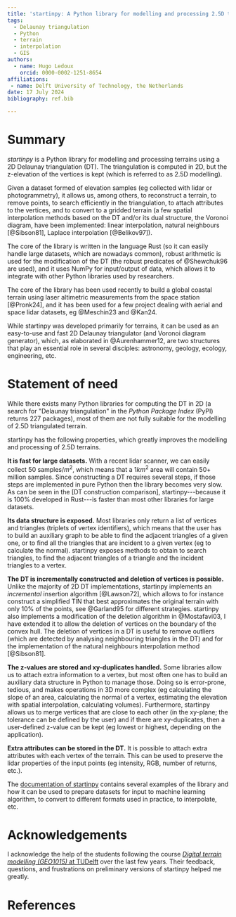 ```yaml
---
title: 'startinpy: A Python library for modelling and processing 2.5D triangulated terrains'
tags:
  - Delaunay triangulation
  - Python
  - terrain
  - interpolation
  - GIS
authors:
  - name: Hugo Ledoux
    orcid: 0000-0002-1251-8654
affiliations:
 - name: Delft University of Technology, the Netherlands
date: 17 July 2024
bibliography: ref.bib

---
```


# Summary

*startinpy* is a Python library for modelling and processing terrains using a 2D Delaunay triangulation (DT).
The triangulation is computed in 2D, but the z-elevation of the vertices is kept (which is referred to as 2.5D modelling).

Given a dataset formed of elevation samples (eg collected with lidar or photogrammetry), it allows us, among others, to reconstruct a terrain, to remove points, to search efficiently in the triangulation, to attach attributes to the vertices, and to convert to a gridded terrain (a few spatial interpolation methods based on the DT and/or its dual structure, the Voronoi diagram, have been implemented: linear interpolation, natural neighbours [@Sibson81], Laplace interpolation [@Belikov97]).

The core of the library is written in the language Rust (so it can easily handle large datasets, which are nowadays common), robust arithmetic is used for the modification of the DT (the robust predicates of @Shewchuk96 are used), and it uses NumPy for input/output of data, which allows it to integrate with other Python libraries used by researchers.

The core of the library has been used recently to build a global coastal terrain using laser altimetric measurements from the space station [@Pronk24], and it has been used for a few project dealing with aerial and space lidar datasets, eg @Meschin23 and @Kan24.

While startinpy was developed primarily for terrains, it can be used as an easy-to-use and fast 2D Delaunay triangulator (and Voronoi diagram generator), which, as elaborated in @Aurenhammer12, are two structures that play an essential role in several disciples: astronomy, geology, ecology, engineering, etc.


# Statement of need

While there exists many Python libraries for computing the DT in 2D (a search for "Delaunay triangulation" in the *Python Package Index* (PyPI) returns 227 packages), most of them are not fully suitable for the modelling of 2.5D triangulated terrain.

startinpy has the following properties, which greatly improves the modelling and processing of 2.5D terrains.

**It is fast for large datasets.**
With a recent lidar scanner, we can easily collect 50 samples/$m^2$, which means that a 1$km^2$ area will contain 50+ million samples. 
Since constructing a DT requires several steps, if those steps are implemented in pure Python then the library becomes very slow.
As can be seen in the [DT construction comparison], startinpy---because it is 100% developed in Rust---is faster than most other libraries for large datasets.

**Its data structure is exposed.**
Most libraries only return a list of vertices and triangles (triplets of vertex identifiers), which means that the user has to build an auxiliary graph to be able to find the adjacent triangles of a given one, or to find all the triangles that are incident to a given vertex (eg to calculate the normal).
startinpy exposes methods to obtain to search triangles, to find the adjacent triangles of a triangle and the incident triangles to a vertex.


**The DT is incrementally constructed and deletion of vertices is possible.**
Unlike the majority of 2D DT implementations, startinpy implements an *incremental* insertion algorithm [@Lawson72], which allows to for instance construct a simplified TIN that best approximates the original terrain with only 10% of the points, see @Garland95 for different strategies.
startinpy also implements a modification of the deletion algorithm in @Mostafavi03, I have extended it to allow the deletion of vertices on the boundary of the convex hull.
The deletion of vertices in a DT is useful to remove outliers (which are detected by analysing neighbouring triangles in the DT) and for the implementation of the natural neighbours interpolation method [@Sibson81].

**The z-values are stored and xy-duplicates handled.**
Some libraries allow us to attach extra information to a vertex, but most often one has to build an auxiliary data structure in Python to manage those.
Doing so is error-prone, tedious, and makes operations in 3D more complex (eg calculating the slope of an area, calculating the normal of a vertex, estimating the elevation with spatial interpolation, calculating volumes).
Furthermore, startinpy allows us to merge vertices that are close to each other (in the xy-plane; the tolerance can be defined by the user) and if there are xy-duplicates, then a user-defined z-value can be kept (eg lowest or highest, depending on the application).


**Extra attributes can be stored in the DT.**
It is possible to attach extra attributes with each vertex of the terrain.
This can be used to preserve the lidar properties of the input points (eg intensity, RGB, number of returns, etc.).


The [documentation of startinpy](https://startinpy.rtfd.io) contains several examples of the library and how it can be used to prepare datasets for input to machine learning algorithm, to convert to different formats used in practice, to interpolate, etc.


# Acknowledgements

I acknowledge the help of the students following the course [*Digital terrain modelling (GEO1015)* at TUDelft](https://3d.bk.tudelft.nl/courses/geo1015/) over the last few years.
Their feedback, questions, and frustrations on preliminary versions of startinpy helped me greatly.

# References

